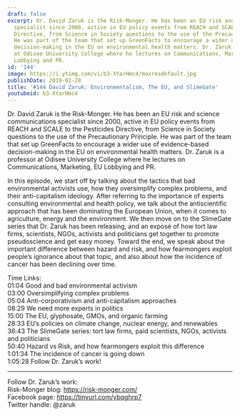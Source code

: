 ```yaml
---
draft: false
excerpt: Dr. David Zaruk is the Risk-Monger. He has been an EU risk and science communications
  specialist since 2000, active in EU policy events from REACH and SCALE to the Pesticides
  Directive, from Science in Society questions to the use of the Precautionary Principle.
  He was part of the team that set up GreenFacts to encourage a wider use of evidence-based
  decision-making in the EU on environmental health matters. Dr. Zaruk is a professor
  at Odisee University College where he lectures on Communications, Marketing, EU
  Lobbying and PR.
id: '144'
image: https://i.ytimg.com/vi/b3-XYarHmc4/maxresdefault.jpg
publishDate: 2019-02-28
title: '#144 David Zaruk: Environmentalism, The EU, and SlimeGate'
youtubeid: b3-XYarHmc4
---
```

<div class="timelinks">

Dr. David Zaruk is the Risk-Monger. He has been an EU risk and science communications specialist since 2000, active in EU policy events from REACH and SCALE to the Pesticides Directive, from Science in Society questions to the use of the Precautionary Principle. He was part of the team that set up GreenFacts to encourage a wider use of evidence-based decision-making in the EU on environmental health matters. Dr. Zaruk is a professor at Odisee University College where he lectures on Communications, Marketing, EU Lobbying and PR.

In this episode, we start off by talking about the tactics that bad environmental activists use, how they oversimplify complex problems, and their anti-capitalism ideology. After referring to the importance of experts consulting environmental and health policy, we talk about the antiscientific approach that has been dominating the European Union, when it comes to agriculture, energy and the environment. We then move on to the SlimeGate series that Dr. Zaruk has been releasing, and an exposé of how tort law firms, scientists, NGOs, activists and politicians get together to promote pseudoscience and get easy money. Toward the end, we speak about the important difference between hazard and risk, and how fearmongers exploit people’s ignorance about that topic, and also about how the incidence of cancer has been declining over time.

Time Links:  
<time>01:04</time> Good and bad environmental activism  
<time>03:00</time> Oversimplifying complex problems                               
<time>05:04</time> Anti-corporativism and anti-capitalism approaches                 
<time>08:29</time> We need more experts in politics                
<time>15:00</time> The EU, glyphosate, GMOs, and organic farming   
<time>28:33</time> EU’s policies on climate change, nuclear energy, and renewables     
<time>36:43</time> The SlimeGate series: tort law firms, paid scientists, NGOs, activists and politicians              
<time>50:40</time> Hazard vs Risk, and how fearmongers exploit this difference        
<time>1:01:34</time> The incidence of cancer is going down      
<time>1:05:28</time> Follow Dr. Zaruk’s work!      

---

Follow Dr. Zaruk’s work:  
Risk-Monger blog: https://risk-monger.com/  
Facebook page: https://tinyurl.com/ybqghrp7  
Twitter handle: @zaruk
</div>

